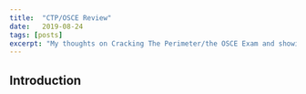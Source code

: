 ```yaml
---
title:  "CTP/OSCE Review"
date:   2019-08-24
tags: [posts]
excerpt: "My thoughts on Cracking The Perimeter/the OSCE Exam and showing you must learn to walk before you can run."
---
```

Introduction
---
